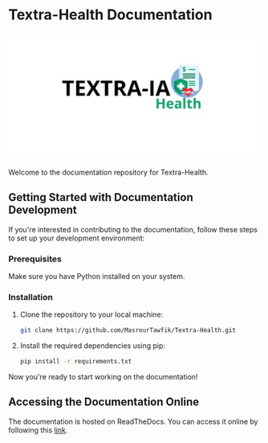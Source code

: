 # Textra-Health Documentation

![Textra Logo](https://github.com/MasrourTawfik/Textra-Health/blob/main/Documentation/Images/logo.jpeg)

Welcome to the documentation repository for Textra-Health.

## Getting Started with Documentation Development

If you're interested in contributing to the documentation, follow these steps to set up your development environment:

### Prerequisites

Make sure you have Python installed on your system.

### Installation

1. Clone the repository to your local machine:

   ```bash
   git clone https://github.com/MasrourTawfik/Textra-Health.git
   ```

2. Install the required dependencies using pip:

   ```bash
   pip install -r requirements.txt
   ```

Now you're ready to start working on the documentation!

## Accessing the Documentation Online

The documentation is hosted on ReadTheDocs. You can access it online by following this [link](https://text2.readthedocs.io/en/latest/index.html).
